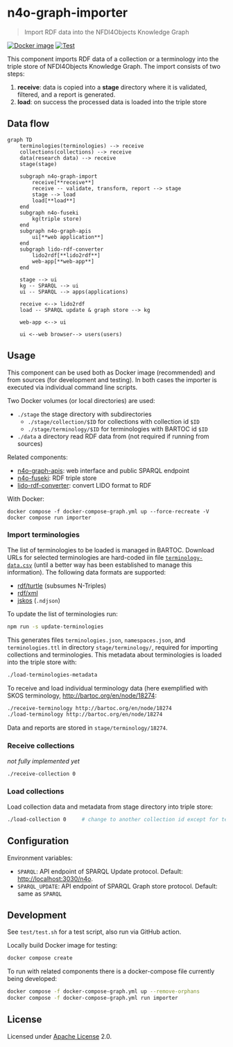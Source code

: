 # n4o-graph-importer

> Import RDF data into the NFDI4Objects Knowledge Graph

[![Docker image](https://github.com/nfdi4objects/n4o-graph-importer/actions/workflows/docker.yml/badge.svg)](https://github.com/orgs/nfdi4objects/packages/container/package/n4o-graph-importer)
[![Test](https://github.com/nfdi4objects/n4o-graph-importer/actions/workflows/test.yml/badge.svg)](https://github.com/nfdi4objects/n4o-graph-importer/actions/workflows/test.yml)

This component imports RDF data of a collection or a terminology into the triple store of NFDI4Objects Knowledge Graph. The import consists of two steps:

1. **receive**: data is copied into a **stage** directory where it is validated, filtered, and a report is generated.
2. **load**: on success the processed data is loaded into the triple store

## Data flow

```mermaid
graph TD
    terminologies(terminologies) --> receive
    collections(collections) --> receive
    data(research data) --> receive
    stage(stage)

    subgraph n4o-graph-import
        receive[**receive**]
        receive -- validate, transform, report --> stage
        stage --> load
        load[**load**]
    end
    subgraph n4o-fuseki
        kg(triple store)
    end
    subgraph n4o-graph-apis
        ui[**web application**]
    end
    subgraph lido-rdf-converter
        lido2rdf[**lido2rdf**]
        web-app[**web-app**]
    end

    stage --> ui
    kg -- SPARQL --> ui
    ui -- SPARQL --> apps(applications)

    receive <--> lido2rdf
    load -- SPARQL update & graph store --> kg

    web-app <--> ui

    ui <--web browser--> users(users)
```

## Usage

This component can be used both as Docker image (recommended) and from sources (for development and testing). In both cases the importer is executed via individual command line scripts.

Two Docker volumes (or local directories) are used:

- `./stage` the stage directory with subdirectories
  - `./stage/collection/$ID` for collections with collection id `$ID`
  - `./stage/terminology/$ID` for terminologies with BARTOC id `$ID`
- `./data` a directory read RDF data from (not required if running from sources)

Related components:

- [n4o-graph-apis](https://github.com/nfdi4objects/n4o-graph-apis): web interface and public SPARQL endpoint
- [n4o-fuseki](https://github.com/nfdi4objects/n4o-fuseki): RDF triple store
- [lido-rdf-converter](https://github.com/nfdi4objects/lido-rdf-converter): convert LIDO format to RDF

With Docker:

~~~
docker compose -f docker-compose-graph.yml up --force-recreate -V
docker compose run importer
~~~

### Import terminologies

The list of terminologies to be loaded is managed in BARTOC. Download URLs for selected terminologies are hard-coded iin file [`terminology-data.csv`](terminology-data.csv) (until a better way has been established to manage this information). The following data formats are supported:

- [rdf/turtle](http://format.gbv.de/rdf/turtle) (subsumes N-Triples)
- [rdf/xml](http://format.gbv.de/rdf/xml)
- [jskos](http://format.gbv.de/jskos) (`.ndjson`)

To update the list of terminologies run:

~~~sh
npm run -s update-terminologies
~~~

This generates files `terminologies.json`, `namespaces.json`, and `terminologies.ttl` in directory `stage/terminology/`, required for importing collections and terminologies. This metadata about terminologies is loaded into the triple store with:

~~~sh
./load-terminologies-metadata
~~~

To receive and load individual terminology data (here exemplified with SKOS terminology, <http://bartoc.org/en/node/18274>:

~~~sh
./receive-terminology http://bartoc.org/en/node/18274
./load-terminology http://bartoc.org/en/node/18274
~~~

Data and reports are stored in `stage/terminology/18274`.

### Receive collections

*not fully implemented yet*

~~~sh
./receive-collection 0
~~~

### Load collections

Load collection data and metadata from stage directory into triple store:

~~~sh
./load-collection 0     # change to another collection id except for testing
~~~

## Configuration

Environment variables:

- `SPARQL`: API endpoint of SPARQL Update protocol. Default: <http://localhost:3030/n4o>.
- `SPARQL_UPDATE`: API endpoint of SPARQL Graph store protocol. Default: same as `SPARQL`

## Development

See `test/test.sh` for a test script, also run via GitHub action.

Locally build Docker image for testing:

~~~sh
docker compose create
~~~

To run with related components there is a docker-compose file currently being developed:

~~~sh
docker compose -f docker-compose-graph.yml up --remove-orphans
docker compose -f docker-compose-graph.yml run importer
~~~

## License

Licensed under [Apache License](http://www.apache.org/licenses/) 2.0.
